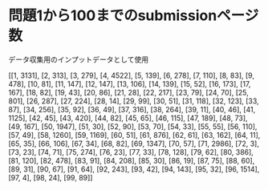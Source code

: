 # 問題1から100までのsubmissionページ数

データ収集用のインプットデータとして使用


[[1, 3131],
[2, 313],
[3, 279],
[4, 4522],
[5, 139],
[6, 278],
[7, 110],
[8, 83],
[9, 478],
[10, 81],
[11, 147],
[12, 147],
[13, 106],
[14, 139],
[15, 52],
[16, 173],
[17, 167],
[18, 82],
[19, 43],
[20, 86],
[21, 28],
[22, 217],
[23, 79],
[24, 70],
[25, 801],
[26, 287],
[27, 224],
[28, 14],
[29, 99],
[30, 51],
[31, 118],
[32, 123],
[33, 87],
[34, 256],
[35, 92],
[36, 49],
[37, 316],
[38, 264],
[39, 11],
[40, 46],
[41, 1125],
[42, 45],
[43, 420],
[44, 82],
[45, 65],
[46, 115],
[47, 189],
[48, 73],
[49, 167],
[50, 1947],
[51, 30],
[52, 90],
[53, 70],
[54, 33],
[55, 55],
[56, 110],
[57, 49],
[58, 1260],
[59, 1169],
[60, 51],
[61, 876],
[62, 61],
[63, 162],
[64, 11],
[65, 35],
[66, 106],
[67, 34],
[68, 82],
[69, 1347],
[70, 57],
[71, 2986],
[72, 3],
[73, 23],
[74, 71],
[75, 274],
[76, 23],
[77, 33],
[78, 128],
[79, 62],
[80, 386],
[81, 120],
[82, 478],
[83, 91],
[84, 208],
[85, 30],
[86, 19],
[87, 75],
[88, 60],
[89, 31],
[90, 67],
[91, 64],
[92, 243],
[93, 42],
[94, 143],
[95, 32],
[96, 1514],
[97, 4],
[98, 24],
[99, 89]]
